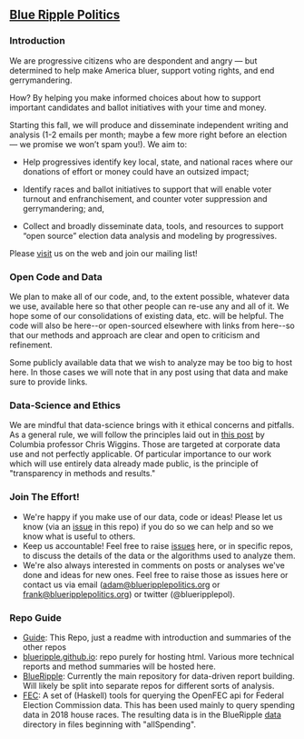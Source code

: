 ## [Blue Ripple Politics](https://blueripplepolitics.org/) 

### Introduction
We are progressive citizens who are despondent and angry — 
but determined to help make America bluer, support voting rights, and end gerrymandering.

How? By helping you make informed choices about how to 
support important candidates and ballot initiatives with your time and money.

Starting this fall, 
we will produce and disseminate independent writing and analysis 
(1-2 emails per month; maybe a few more right before an election — we promise we won’t spam you!). 
We aim to:

- Help progressives identify key local, state, and national races where our donations of effort or money could have an outsized impact;

- Identify races and ballot initiatives to support that will enable voter turnout and enfranchisement, and counter voter suppression and gerrymandering; and,

- Collect and broadly disseminate data, tools, and resources to support “open source” election data analysis and modeling by progressives.

Please [visit](https://blueripplepolitics.org/) us on the web and join our mailing list!

### Open Code and Data
We plan to make all of our code, and, to the extent possible, 
whatever data we use, available here
so that other people can re-use any and all of it.  We hope some of our consolidations
of existing data, etc. will be helpful.  The code will also be here--or open-sourced
elsewhere with links from here--so that our methods and approach are clear and open
to criticism and refinement.

Some publicly available data that we wish to analyze may be too big to host here. In 
those  cases we will note that in any post using that data and make sure to provide links.

### Data-Science and Ethics
We are mindful that data-science brings with it ethical concerns and pitfalls.  As 
a general rule, we will follow the principles laid out in 
[this post](https://datascience.columbia.edu/ethical-principles-okrs-and-kpis-what-youtube-and-facebook-could-learn-tukey)
by Columbia professor Chris Wiggins. Those are targeted at corporate data use and not
perfectly applicable. Of particular importance to our work which will use
entirely data already made public, is the principle of "transparency in methods and results." 

### Join The Effort!
- We're happy if you make use of our data, code or ideas! Please let us
know (via an [issue](https://github.com/blueripple/Guide/issues) 
in this repo) 
if you do so we can help and so we know what is useful to others.
- Keep us accountable!  Feel free to raise 
[issues](https://github.com/blueripple/Guide/issues) here,
or in specific repos, to discuss the details
of the data or the algorithms used to analyze them.
- We're also always interested in comments on posts or analyses we've done
and ideas for new ones.  Feel free to raise those as issues here or contact 
us via email 
(adam@blueripplepolitics.org or frank@blueripplepolitics.org) or
twitter (@blueripplepol).

### Repo Guide
- [Guide](https://github.com/blueripple/Guide): 
This Repo, just a readme with introduction and summaries of the other repos
- [blueripple.github.io](https://github.com/blueripple/blueripple.github.io): 
repo purely for hosting html.  Various more technical
reports and method summaries will be hosted here.
- [BlueRipple](https://github.com/blueripple/BlueRipple): 
Currently the main repository for data-driven report building.  Will 
likely be split into separate repos for different sorts of analysis.
- [FEC](https://github.com/blueripple/FEC): 
A set of (Haskell) tools for querying the OpenFEC api for Federal
Election Commission data.  This has been used mainly to query spending data
in 2018 house races.  The resulting data is in the 
BlueRipple [data](https://github.com/blueripple/BlueRipple/tree/master/data)
directory in files beginning with "allSpending".

